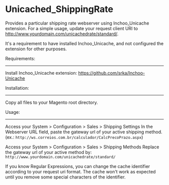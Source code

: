Unicached_ShippingRate
=====================

Provides a particular shipping rate webserver using Inchoo_Unicache extension.
For a simple usage, update your request client URI to http://www.yourdomain.com/unicachedrate/standard/.

It's a requirement to have installed Inchoo_Unicache, and not configured the extension for other purposes.


Requirements:
_____________

Install Inchoo_Unicache extension: https://github.com/srka/Inchoo-Unicache


Installation:
_____________

Copy all files to your Magento root directory.


Usage:
______________

Access your System > Configuration > Sales > Shipping Settings
In the Webserver URL field, paste the gateway url of your active shipping method. (ex.: `http://ws.correios.com.br/calculador/CalcPrecoPrazo.aspx`)

Access your System > Configuration > Sales > Shipping Methods
Replace the gateway url of your active method by: `http://www.yourdomain.com/unicachedrate/standard/`

If you know Regular Expressions, you can change the cache identifier according to your request uri format.
The cache won't work as expected until you remove some special characters of the identifier.